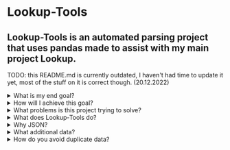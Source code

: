 # Lookup-Tools

## Lookup-Tools is an automated parsing project that uses pandas made to assist with my main project Lookup.
TODO: this README.md is currently outdated, I haven't had time to update it yet, most of the stuff on it is correct though. (20.12.2022)
<details>
<summary>What is my end goal?</summary>

- Have a search engine that can search through ~1TB of data in milliseconds.
- Each search result from the search engine should know the dataset it belongs to and the date of the dataset it belongs
  to.
- Have a catalog with all the datasets and additional related information, notably; the name of the dataset, the date of
  the dataset, and the
  number of rows in the dataset.

</details>

<details>
<summary>How will I achieve this goal?</summary>

- I will use MongoDB to store the data and I will be creating indexes on the fields that can be searched.
- I have to parse tons of data, this is where Lookup-Tools comes in to automate a lot of it.

</details>

<details>
<summary>What problems is this project trying to solve?</summary>

- Lookup uses MongoDB to store data, the data has to be parsed, and preferably (not mandatory), in JSON format before it
  can be stored
  there.
- Parsing the data is a very time-consuming task, and it is not very time-efficient to do it all manually.

</details>

<details>
<summary>What does Lookup-Tools do?</summary>

Lookup-Tools is a project that will help me with the act of parsing data by automating the process and minimizing the
manual labor needed.

It will:

- Parse data from a delimited file format with one of the following delimiters `:;.,\\s+|__`.
- The pandas python engine supports getting the dynamic delimiters from the file, but it is not very reliable, so I have
  to
  manually specify the
  delimiter. For example, it could not handle a file with a delimiter of `|` (the pipe character).
- Capture the dataset name from the file name, store it within the dataset.
- Use the dataset name to find additional information about the dataset, such as the date of the dataset, if found,
  store it within the dataset.
- It will convert the dataset into a *.json format and import it into MongoDB.
- Finally, it will analyze the dataset for additional information, such as the number of rows in the dataset and import
  it into a separate collection in MongoDB.

</details>

<details>
<summary>Why JSON?</summary>

> You are able to mongoimport data in a .csv format, why would you turn it into JSON first?

- **TLDR;** I can't guarantee the format of the file and converting it to JSON will minimize data loss, on top of this,
  to avoid the extra step of having to use mongoimport, the importing of JSON strings into MongoDB is automated by this
  tool.

For example, if you have a csv dataset that contains the following data:

```csv
id,username     ,age
1 ,John         ,Carmack,20
2 ,Jonathan.blow,21
```

Oopsies! John Carmack accidentally typed `,` instead of `.`. This will cause the data to be parsed incorrectly.
Sure, if the data was stored in a csv format with quotes this could be avoided, but we can't guarantee this.

```csv
"id","username"     ,"age"
1   ,"John, Carmack",20
2   ,Jonathan.blow  ,21
```

Example of a JSON string representation:

```json
[
  {
    "id": 1,
    "username": "John, Carmack",
    "age": 20
  },
  {
    "id": 2,
    "username": "Jonathan.blow",
    "age": 21
  }
]
```

</details>

<details>
<summary>What additional data?</summary>

- The data that is parsed is not always enough to be useful, for example, if you have a dataset with phone numbers, you
  might want to know how old the phone number is to see if it's still used.
- The additional data matcher looks at the existing dataset, and tries to find additional data related to the dataset.
  For example, if you have a dataset with phone numbers, it will try to find the breach date of the dataset containing
  phone numbers,
  and add it to
  the existing dataset containing phone numbers.

#### Example of additional data

```csv
database      ,entries ,dumped
000webhost.com,15271696,2017-03-29
007.no        ,4284    ,2018-10-24
0secdb        ,384643  ,2017-03-31
1000cv.it     ,2699    ,2018-10-24
```

#### Example end result

```json
[
  {
    "id": 1,
    "username": "John, Carmack",
    "age": 20,
    "database": "000webhost.com",
    "dumped": "2017-03-29"
  },
  {
    "id": 2,
    "username": "Jonathan.blow",
    "age": 21,
    "database": "007.no",
    "dumped": "2018-10-24"
  }
]
```

</details>

<details>

<summary>How do you avoid duplicate data?</summary>

- Each handled file has an encrypted blake2b hash generated from the file contents, stored in a MongoDB collection.
- When a file is read, it is encrypted into a blake2b hash, and compared to the hashes stored in the collection to
  see if it
  has already been handled.

</details>
